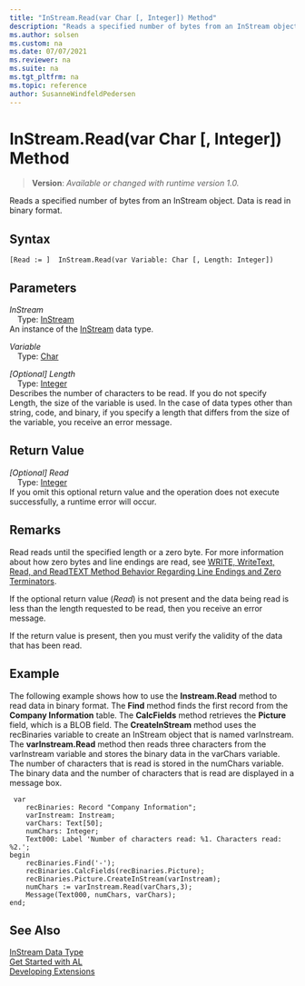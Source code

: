 ```yaml
---
title: "InStream.Read(var Char [, Integer]) Method"
description: "Reads a specified number of bytes from an InStream object."
ms.author: solsen
ms.custom: na
ms.date: 07/07/2021
ms.reviewer: na
ms.suite: na
ms.tgt_pltfrm: na
ms.topic: reference
author: SusanneWindfeldPedersen
---
```

[//]: # (START>DO_NOT_EDIT)
[//]: # (IMPORTANT:Do not edit any of the content between here and the END>DO_NOT_EDIT.)
[//]: # (Any modifications should be made in the .xml files in the ModernDev repo.)
# InStream.Read(var Char [, Integer]) Method
> **Version**: _Available or changed with runtime version 1.0._

Reads a specified number of bytes from an InStream object. Data is read in binary format.


## Syntax
```AL
[Read := ]  InStream.Read(var Variable: Char [, Length: Integer])
```
## Parameters
*InStream*  
&emsp;Type: [InStream](instream-data-type.md)  
An instance of the [InStream](instream-data-type.md) data type.  

*Variable*  
&emsp;Type: [Char](../char/char-data-type.md)  
  
*[Optional] Length*  
&emsp;Type: [Integer](../integer/integer-data-type.md)  
Describes the number of characters to be read. If you do not specify Length, the size of the variable is used. In the case of data types other than string, code, and binary, if you specify a length that differs from the size of the variable, you receive an error message.  


## Return Value
*[Optional] Read*  
&emsp;Type: [Integer](../integer/integer-data-type.md)  
 If you omit this optional return value and the operation does not execute successfully, a runtime error will occur.  


[//]: # (IMPORTANT: END>DO_NOT_EDIT)

## Remarks
Read reads until the specified length or a zero byte. For more information about how zero bytes and line endings are read, see [WRITE, WriteText, Read, and ReadTEXT Method Behavior Regarding Line Endings and Zero Terminators](../../devenv-write-read-methods-line-break-behavior.md).
  
If the optional return value \(*Read*\) is not present and the data being read is less than the length requested to be read, then you receive an error message.  
  
If the return value is present, then you must verify the validity of the data that has been read.  
  
## Example  
 The following example shows how to use the **Instream.Read** method to read data in binary format. The **Find** method finds the first record from the **Company Information** table. The **CalcFields** method retrieves the **Picture** field, which is a BLOB field. The **CreateInStream** method uses the recBinaries variable to create an InStream object that is named varInstream. The **varInstream.Read** method then reads three characters from the varInstream variable and stores the binary data in the varChars variable. The number of characters that is read is stored in the numChars variable. The binary data and the number of characters that is read are displayed in a message box. 

  
```al
 var
    recBinaries: Record "Company Information";
    varInstream: Instream;
    varChars: Text[50];
    numChars: Integer;
    Text000: Label 'Number of characters read: %1. Characters read: %2.';
begin
    recBinaries.Find('-');  
    recBinaries.CalcFields(recBinaries.Picture);  
    recBinaries.Picture.CreateInStream(varInstream);  
    numChars := varInstream.Read(varChars,3);  
    Message(Text000, numChars, varChars);  
end;
```  
  

## See Also
[InStream Data Type](instream-data-type.md)  
[Get Started with AL](../../devenv-get-started.md)  
[Developing Extensions](../../devenv-dev-overview.md)